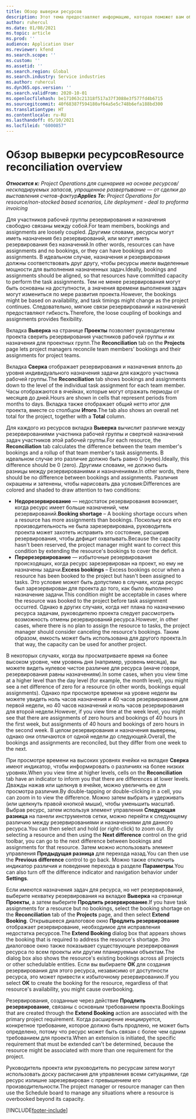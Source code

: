 ```yaml
---
title: Обзор выверки ресурсов
description: Этот тема предоставляет информацию, которая поможет вам обеспечить согласованность резервирования ресурсов и назначений для проектов.
author: ruhercul
ms.date: 01/08/2021
ms.topic: article
ms.prod: ''
audience: Application User
ms.reviewer: kfend
ms.search.scope: ''
ms.custom: ''
ms.assetid: ''
ms.search.region: Global
ms.search.industry: Service industries
ms.author: ruhercul
ms.dyn365.ops.version: ''
ms.search.validFrom: 2020-10-01
ms.openlocfilehash: be171063c21318f517a37f3088e3f577fd4b6715
ms.sourcegitcommit: 40f68387f594180af64a5e5c748b6efa188bd300
ms.translationtype: HT
ms.contentlocale: ru-RU
ms.lasthandoff: 05/10/2021
ms.locfileid: "6000857"
---
```

# <a name="resource-reconciliation-overview"></a><span data-ttu-id="a9faa-103">Обзор выверки ресурсов</span><span class="sxs-lookup"><span data-stu-id="a9faa-103">Resource reconciliation overview</span></span>

<span data-ttu-id="a9faa-104">_**Относится к:** Project Operations для сценариев на основе ресурсов/нескладируемых запасов, упрощенное развертывание — от сделки до выставления счетов-фактур_</span><span class="sxs-lookup"><span data-stu-id="a9faa-104">_**Applies To:** Project Operations for resource/non-stocked based scenarios, Lite deployment - deal to proforma invoicing_</span></span>

<span data-ttu-id="a9faa-105">Для участников рабочей группы резервирования и назначения свободно связаны между собой.</span><span class="sxs-lookup"><span data-stu-id="a9faa-105">For team members, bookings and assignments are loosely coupled.</span></span> <span data-ttu-id="a9faa-106">Другими словами, ресурсы могут иметь назначения без резервирований, или могут иметь резервирования без назначений.</span><span class="sxs-lookup"><span data-stu-id="a9faa-106">In other words, resources can have assignments and no bookings, or they can have bookings and no assignments.</span></span> <span data-ttu-id="a9faa-107">В идеальном случае, назначения и резервирования должны соответствовать друг другу, чтобы ресурсы имели выделенные мощности для выполнения назначенных задач.</span><span class="sxs-lookup"><span data-stu-id="a9faa-107">Ideally, bookings and assignments should be aligned, so that resources have committed capacity to perform the task assignments.</span></span> <span data-ttu-id="a9faa-108">Тем не менее резервирования могут быть основаны на доступности, а значения времени выполнения задач могут измениться по мере развития проекта.</span><span class="sxs-lookup"><span data-stu-id="a9faa-108">However, the bookings might be based on availability, and task timings might change as the project continues.</span></span> <span data-ttu-id="a9faa-109">Следовательно, мягкие связи резервирований и назначений предоставляют гибкость.</span><span class="sxs-lookup"><span data-stu-id="a9faa-109">Therefore, the loose coupling of bookings and assignments provides flexibility.</span></span>

<span data-ttu-id="a9faa-110">Вкладка **Выверка** на странице **Проекты** позволяет руководителям проекта сверить резервирования участников рабочей группы и их назначения для проектных групп.</span><span class="sxs-lookup"><span data-stu-id="a9faa-110">The **Reconciliation** tab on the **Projects** page lets project managers reconcile team members' bookings and their assignments for project teams.</span></span>

<span data-ttu-id="a9faa-111">Вкладка **Сверка** отображает резервирования и назначения вплоть до уровня индивидуального назначения задачи для каждого участника рабочей группы.</span><span class="sxs-lookup"><span data-stu-id="a9faa-111">The **Reconciliation** tab shows bookings and assignments down to the level of the individual task assignment for each team member.</span></span> <span data-ttu-id="a9faa-112">Часы отображаются в ячейках, которые могут отражать периоды от месяцев до дней.</span><span class="sxs-lookup"><span data-stu-id="a9faa-112">Hours are shown in cells that represent periods from months to days.</span></span> <span data-ttu-id="a9faa-113">Вкладка также отображает общий нетто итог для проекта, вместе со столбцом **Итого**.</span><span class="sxs-lookup"><span data-stu-id="a9faa-113">The tab also shows an overall net total for the project, together with a **Total** column.</span></span>

<span data-ttu-id="a9faa-114">Для каждого из ресурсов вкладка **Выверка** вычислит различие между резервированиями участника рабочей группы и сверткой назначений задач участников этой рабочей группы.</span><span class="sxs-lookup"><span data-stu-id="a9faa-114">For each resource, the **Reconciliation** tab calculates the difference between the team member's bookings and a rollup of that team member's task assignments.</span></span> <span data-ttu-id="a9faa-115">В идеальном случае это различие должно быть равно 0 (нулю).</span><span class="sxs-lookup"><span data-stu-id="a9faa-115">Ideally, this difference should be 0 (zero).</span></span> <span data-ttu-id="a9faa-116">Другими словами, не должно быть разницы между резервированиями и назначениями.</span><span class="sxs-lookup"><span data-stu-id="a9faa-116">In other words, there should be no difference between bookings and assignments.</span></span> <span data-ttu-id="a9faa-117">Различия окрашены и затенены, чтобы нарисовать два условия:</span><span class="sxs-lookup"><span data-stu-id="a9faa-117">Differences are colored and shaded to draw attention to two conditions:</span></span>

- <span data-ttu-id="a9faa-118">**Недорезервирование** — недостаток резервирования возникает, когда ресурс имеет больше назначений, чем резервирований.</span><span class="sxs-lookup"><span data-stu-id="a9faa-118">**Booking shortage** – A booking shortage occurs when a resource has more assignments than bookings.</span></span> <span data-ttu-id="a9faa-119">Поскольку вся его производительность не была зарезервирована, руководитель проекта может захотеть исправить это состояние, расширив резервирования, чтобы дефицит охватывать.</span><span class="sxs-lookup"><span data-stu-id="a9faa-119">Because the capacity hasn't been reserved, the project manager might want to correct this condition by extending the resource's bookings to cover the deficit.</span></span>
- <span data-ttu-id="a9faa-120">**Перерезервирование** — избыточные резервирования происходящих, когда ресурс зарезервирован на проект, но ему не назначены задачи.</span><span class="sxs-lookup"><span data-stu-id="a9faa-120">**Excess bookings** – Excess bookings occur when a resource has been booked to the project but hasn't been assigned to tasks.</span></span> <span data-ttu-id="a9faa-121">Это условие может быть допустимо в случаях, когда ресурс был зарезервирован для проекта до того, как было выполнено назначение задачи.</span><span class="sxs-lookup"><span data-stu-id="a9faa-121">This condition might be acceptable in cases where the resource was booked to the project before task assignment occurred.</span></span> <span data-ttu-id="a9faa-122">Однако в других случаях, когда нет плана по назначению ресурса задачам, руководителю проекта следует рассмотреть возможность отмены резервирований ресурса.</span><span class="sxs-lookup"><span data-stu-id="a9faa-122">However, in other cases, where there is no plan to assign the resource to tasks, the project manager should consider canceling the resource's bookings.</span></span> <span data-ttu-id="a9faa-123">Таким образом, емкость может быть использована для другого проекта.</span><span class="sxs-lookup"><span data-stu-id="a9faa-123">In that way, the capacity can be used for another project.</span></span>

<span data-ttu-id="a9faa-124">В некоторых случаях, когда вы просматриваете время на более высоком уровне, чем уровень дня (например, уровень месяца), вы можете видеть нулевое чистое различие для ресурса (иначе говоря, резервирования равны назначениям).</span><span class="sxs-lookup"><span data-stu-id="a9faa-124">In some cases, when you view time at a higher level than the day level (for example, the month level), you might see a net difference of zero for a resource (in other words, bookings equal assignments).</span></span> <span data-ttu-id="a9faa-125">Однако при просмотре времени на уровне недели вы можете увидеть ноль часов назначения и 40 часов резервирования для первой недели, но 40 часов назначений и ноль часов резервирования для второй недели.</span><span class="sxs-lookup"><span data-stu-id="a9faa-125">However, if you view time at the week level, you might see that there are assignments of zero hours and bookings of 40 hours in the first week, but assignments of 40 hours and bookings of zero hours in the second week.</span></span> <span data-ttu-id="a9faa-126">В целом резервирования и назначения выверены, однако они отличаются от одной недели до следующей.</span><span class="sxs-lookup"><span data-stu-id="a9faa-126">Overall, the bookings and assignments are reconciled, but they differ from one week to the next.</span></span>

<span data-ttu-id="a9faa-127">При просмотре времени на высоких уровнях ячейки на вкладке **Сверка** имеют индикатор, чтобы информировать о различиях на более низких уровнях.</span><span class="sxs-lookup"><span data-stu-id="a9faa-127">When you view time at higher levels, cells on the **Reconciliation** tab have an indicator to inform you that there are differences at lower levels.</span></span> <span data-ttu-id="a9faa-128">Дважды нажав или щелкнув в ячейке, можно увеличить ее для просмотра различия.</span><span class="sxs-lookup"><span data-stu-id="a9faa-128">By double-tapping or double-clicking in a cell, you can zoom in to view the difference.</span></span> <span data-ttu-id="a9faa-129">Можно затем выбрать и удерживать (или щелкнуть правой кнопкой мыши), чтобы уменьшить масштаб. Выбрав ресурс, затем используя элемент управления **Следующая разница** на панели инструментов сетки, можно перейти к следующему различию между резервированиями и назначениями для данного ресурса.</span><span class="sxs-lookup"><span data-stu-id="a9faa-129">You can then select and hold (or right-click) to zoom out. By selecting a resource and then using the **Next difference** control on the grid toolbar, you can go to the next difference between bookings and assignments for that resource.</span></span> <span data-ttu-id="a9faa-130">Затем можно использовать элемент управления **Предыдущая разница** для перехода назад.</span><span class="sxs-lookup"><span data-stu-id="a9faa-130">You can then use the **Previous difference** control to go back.</span></span> <span data-ttu-id="a9faa-131">Можно также отключить индикатор различия и поведение перехода в разделе **Параметры**.</span><span class="sxs-lookup"><span data-stu-id="a9faa-131">You can also turn off the difference indicator and navigation behavior under **Settings**.</span></span>

<span data-ttu-id="a9faa-132">Если имеются назначения задач для ресурса, но нет резервирований, выберите нехватку резервирования на вкладке **Выверка** на странице **Проекты**, а затем выберите **Продлить резервирование**.</span><span class="sxs-lookup"><span data-stu-id="a9faa-132">If you have task assignments for a resource but no bookings, select the booking shortage on the **Reconciliation** tab of the **Projects** page, and then select **Extend Booking**.</span></span> <span data-ttu-id="a9faa-133">Открывшееся диалоговое окно **Продлить резервирование** отображает резервирование, необходимое для исправления недостатка ресурсов.</span><span class="sxs-lookup"><span data-stu-id="a9faa-133">The **Extend Booking** dialog box that appears shows the booking that is required to address the resource's shortage.</span></span> <span data-ttu-id="a9faa-134">Это диалоговое окно также показывает существующие резервирования ресурса по всем проекты или другим планируемым объектам.</span><span class="sxs-lookup"><span data-stu-id="a9faa-134">The dialog box also shows the resource's existing bookings across all projects or other schedulable entities.</span></span> <span data-ttu-id="a9faa-135">Если вы выбираете **ОК** для создания резервирования для этого ресурса, независимо от доступности ресурса, это может привести к избыточному резервированию.</span><span class="sxs-lookup"><span data-stu-id="a9faa-135">If you select **OK** to create the booking for the resource, regardless of that resource's availability, you might cause overbooking.</span></span>

<span data-ttu-id="a9faa-136">Резервирования, созданные через действие **Продлить резервирование**, связаны с основным требованием проекта.</span><span class="sxs-lookup"><span data-stu-id="a9faa-136">Bookings that are created through the **Extend Booking** action are associated with the primary project requirement.</span></span> <span data-ttu-id="a9faa-137">Когда расширение инициируется, конкретное требование, которое должно быть продлено, не может быть определено, потому что ресурс может быть связан с более чем одним требованием для проекта.</span><span class="sxs-lookup"><span data-stu-id="a9faa-137">When an extension is initiated, the specific requirement that must be extended can't be determined, because the resource might be associated with more than one requirement for the project.</span></span>

<span data-ttu-id="a9faa-138">Руководитель проекта или руководитель по ресурсам затем могут использовать доску расписания для управления всеми ситуациями, где ресурс излишне зарезервирован с превышением его производительности.</span><span class="sxs-lookup"><span data-stu-id="a9faa-138">The project manager or resource manager can then use the Schedule board to manage any situations where a resource is overbooked beyond its capacity.</span></span>


[!INCLUDE[footer-include](../includes/footer-banner.md)]